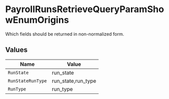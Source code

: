 # PayrollRunsRetrieveQueryParamShowEnumOrigins

Which fields should be returned in non-normalized form.


## Values

| Name               | Value              |
| ------------------ | ------------------ |
| `RunState`         | run_state          |
| `RunStateRunType`  | run_state,run_type |
| `RunType`          | run_type           |